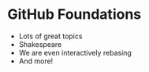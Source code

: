 # GitHub Foundations

* Lots of great topics
* Shakespeare
* We are even interactively rebasing
* And more!


